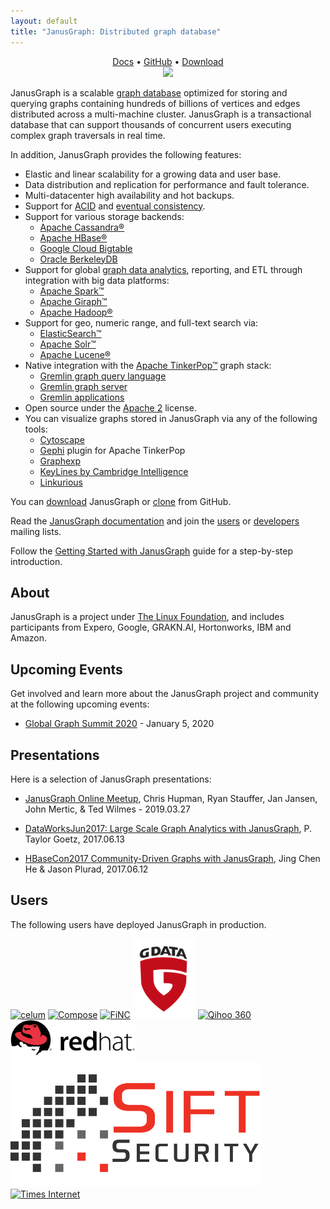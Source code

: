 ```yaml
---
layout: default
title: "JanusGraph: Distributed graph database"
---
```


<center>
  <a href="https://docs.janusgraph.org/latest/">Docs</a> &bull;
  <a href="https://github.com/JanusGraph/janusgraph/">GitHub</a> &bull;
  <a href="https://github.com/JanusGraph/janusgraph/releases/">Download</a><br />
  <img class="janusgraph" src="images/janusgraph.png" />
</center>

JanusGraph is a scalable [graph
database](https://en.wikipedia.org/wiki/Graph_database) optimized for storing and
querying graphs containing hundreds of billions of vertices and edges
distributed across a multi-machine cluster. JanusGraph is a transactional
database that can support thousands of concurrent users executing complex graph
traversals in real time.

In addition, JanusGraph provides the following features:

* Elastic and linear scalability for a growing data and user base.
* Data distribution and replication for performance and fault tolerance.
* Multi-datacenter high availability and hot backups.
* Support for [ACID](https://en.wikipedia.org/wiki/ACID) and
  [eventual consistency](https://en.wikipedia.org/wiki/Eventual_consistency).
* Support for various storage backends:
  * [Apache Cassandra®](https://cassandra.apache.org)
  * [Apache HBase®](https://hbase.apache.org)
  * [Google Cloud Bigtable](https://cloud.google.com/bigtable)
  * [Oracle BerkeleyDB](https://www.oracle.com/technetwork/database/berkeleydb/overview/index-093405.html)
* Support for global [graph data analytics](https://tinkerpop.apache.org/docs/3.2.4/reference/#graphcomputer), reporting, and ETL through integration with big data
  platforms:
  * [Apache Spark™](https://spark.apache.org)
  * [Apache Giraph™](https://giraph.apache.org)
  * [Apache Hadoop®](https://hadoop.apache.org)
* Support for geo, numeric range, and full-text search via:
  * [ElasticSearch™](http://www.elasticsearch.org)
  * [Apache Solr™](https://lucene.apache.org/solr)
  * [Apache Lucene®](https://lucene.apache.org)
* Native integration with the [Apache TinkerPop™](https://tinkerpop.apache.org) graph stack:
  * [Gremlin graph query language](https://tinkerpop.apache.org/docs/3.2.4/reference/#traversal)
  * [Gremlin graph server](https://tinkerpop.apache.org/docs/3.2.4/reference/#gremlin-server)
  * [Gremlin applications](https://tinkerpop.apache.org/docs/3.2.4/reference/#gremlin-applications)
* Open source under the [Apache 2](https://www.apache.org/licenses/LICENSE-2.0.html) license.
* You can visualize graphs stored in JanusGraph via any of the following tools:
  * [Cytoscape](http://www.cytoscape.org/)
  * [Gephi](https://tinkerpop.apache.org/docs/current/reference/#gephi-plugin)
    plugin for Apache TinkerPop
  * [Graphexp](https://github.com/bricaud/graphexp)
  * [KeyLines by Cambridge Intelligence](https://cambridge-intelligence.com/visualizing-janusgraph-new-titandb-fork/)
  * [Linkurious](https://doc.linkurio.us/ogma/latest/tutorials/janusgraph/)

You can [download](https://github.com/JanusGraph/janusgraph/releases) JanusGraph
or [clone](https://github.com/JanusGraph/janusgraph) from GitHub.

Read the [JanusGraph documentation](https://docs.janusgraph.org/latest) and join the
[users](https://groups.google.com/group/janusgraph-users) or
[developers](https://groups.google.com/group/janusgraph-dev) mailing lists.

Follow the [Getting Started with JanusGraph](https://docs.janusgraph.org/latest/getting-started.html) guide for a step-by-step introduction.

## <a name="about"></a>About

JanusGraph is a project under [The Linux
Foundation](https://www.linuxfoundation.org/blog/2017/01/the-linux-foundation-welcomes-janusgraph/),
and includes participants from Expero, Google, GRAKN.AI, Hortonworks, IBM and Amazon.

## Upcoming Events
Get involved and learn more about the JanusGraph project and community at the following upcoming events:

* [Global Graph Summit 2020](https://datadaytexas.com/2020-graph-summit/news) - January 5, 2020 

## Presentations
Here is a selection of JanusGraph presentations:

* [JanusGraph Online Meetup](https://training.experoinc.com/janus-meetup-march27/), Chris Hupman, Ryan Stauffer, Jan Jansen, John Mertic, & Ted Wilmes - 2019.03.27

* [DataWorksJun2017: Large Scale Graph Analytics with JanusGraph](https://www.slideshare.net/ptgoetz/large-scale-graph-analytics-with-janusgraph), P. Taylor Goetz, 2017.06.13

* [HBaseCon2017 Community-Driven Graphs with JanusGraph](https://www.slideshare.net/HBaseCon/communitydriven-graphs-with-janusgraph-77117443), Jing Chen He & Jason Plurad, 2017.06.12

## <a name="users"></a>Users

The following users have deployed JanusGraph in production.

<a href="https://www.celum.com/en/graph-driven-and-reactive-architecture" class="logo"><img src="images/logos/celum.png" alt="celum" class="logo" style="width: 150px"></a>
<a href="https://www.compose.com/databases/janusgraph" class="logo"><img src="images/logos/compose.png" alt="Compose" class="logo"></a>
<a href="https://finc.com" class="logo"><img src="images/logos/finc.png" alt="FiNC" class="logo"></a>
<a href="https://gdatasoftware.com" class="logo"><img src="images/logos/gdata.png" alt="G DATA" class="logo" style="width: 100px"></a>
<a href="https://www.360.cn" class="logo"><img src="images/logos/qihoo_360.png" alt="Qihoo 360" class="logo" style="width: 200px"></a>
<a href="https://www.redhat.com" class="logo"><img src="images/logos/redhat.png" alt="Red Hat" class="logo" style="width: 200px"></a>
<a href="http://blog.siftsecurity.com/2017/09/using-security-event-graph-to-drive.html" class="logo"><img src="images/logos/siftsecurity.png" alt="Sift Security" class="logo"></a>
<a href="http://denmarkblog.timesinternet.in/blogs/graph/times-internet-is-using-janusgraph-as-main-database-in-cms-for-all-newsrooms/articleshow/63709837.cms" class="logo"><img src="images/logos/timesinternet.png" alt="Times Internet" class="logo" style="width: 250px"></a>
